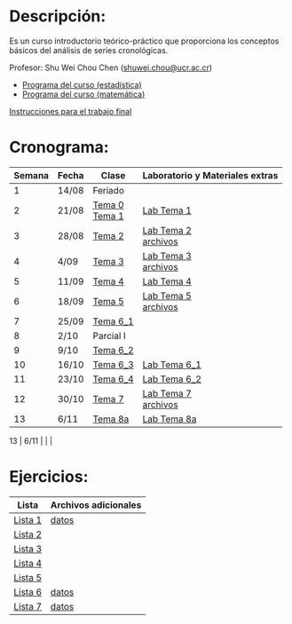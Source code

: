 # Descripción:

Es un curso introductorio teórico-práctico que proporciona los conceptos
básicos del análisis de series cronológicas.

Profesor: Shu Wei Chou Chen (<shuwei.chou@ucr.ac.cr>)

-   [Programa del curso
    (estadística)](https://shuwei325.github.io/SP1633-II23/Programa%20SP1633.pdf)
    <br>
-   [Programa del curso
    (matemática)](https://shuwei325.github.io/SP1633-II23/Programa%20PF1328.pdf)

[Instrucciones para el trabajo
final](https://shuwei325.github.io/SP1633-II23/instrucciones_trabajo.html)

# Cronograma:

| Semana | Fecha | Clase                                                                                                                                                      | Laboratorio y Materiales extras                                                                                   |
|------------|------|------|--------------------------------------------------|
| 1      | 14/08 | Feriado                                                                                                                                                    |                                                                                                                   |
| 2      | 21/08 | [Tema 0](https://shuwei325.github.io/SP1633-II23/Tema_0/presentacion.html) <br> [Tema 1](https://shuwei325.github.io/SP1633-II23/Tema_1/presentacion.html) | [Lab Tema 1](https://shuwei325.github.io/SP1633-II23/Tema_1/lab.html)                                             |
| 3      | 28/08 | [Tema 2](https://shuwei325.github.io/SP1633-II23/Tema_2/presentacion.html)                                                                                 | [Lab Tema 2](https://shuwei325.github.io/SP1633-II23/Tema_2/lab_Tema02.html) <br> [archivos](./Tema_2/Tema_2.zip) |
| 4      | 4/09  | [Tema 3](https://shuwei325.github.io/SP1633-II23/Tema_3/presentacion.html)                                                                                 | [Lab Tema 3](https://shuwei325.github.io/SP1633-II23/Tema_3/lab_Tema03.html) <br> [archivos](./Tema_3/Tema_3.zip) |
| 5      | 11/09 | [Tema 4](https://shuwei325.github.io/SP1633-II23/Tema_4/presentacion.html)                                                                                 | [Lab Tema 4](https://shuwei325.github.io/SP1633-II23/Tema_4/lab_Tema04.html)                                      |
| 6      | 18/09 | [Tema 5](https://shuwei325.github.io/SP1633-II23/Tema_5/presentacion.html)                                                                                 | [Lab Tema 5](https://shuwei325.github.io/SP1633-II23/Tema_5/lab_Tema05.html) <br> [archivos](./Tema_5/Tema_5.zip) |
| 7      | 25/09 | [Tema 6_1](https://shuwei325.github.io/SP1633-II23/Tema_6/presentacion1.html)                                                                              |                                                                                                                   |
| 8      | 2/10  | Parcial I                                                                                                                                                  |                                                                                                                   |
| 9      | 9/10  | [Tema 6_2](https://shuwei325.github.io/SP1633-II23/Tema_6/presentacion2.html)                                                                              |                                                                                                                   |
| 10     | 16/10 | [Tema 6_3](https://shuwei325.github.io/SP1633-II23/Tema_6/presentacion3.html)                                                                              | [Lab Tema 6_1](https://shuwei325.github.io/SP1633-II23/Tema_6/lab_Tema06_1.html)                                  |
| 11     | 23/10 | [Tema 6_4](https://shuwei325.github.io/SP1633-II23/Tema_6/presentacion4.html)                                                                              | [Lab Tema 6_2](https://shuwei325.github.io/SP1633-II23/Tema_6/lab_Tema06_2.html)                                  |
| 12     | 30/10 | [Tema 7](https://shuwei325.github.io/SP1633-II23/Tema_7/presentacion.html)                                                                                 | [Lab Tema 7](https://shuwei325.github.io/SP1633-II23/Tema_7/lab_Tema07.html) <br> [archivos](./Tema_7/Tema_7.zip) |
| 13     | 6/11  | [Tema 8a](https://shuwei325.github.io/SP1633-II23/Tema_8/presentacion.html)                                                                                | [Lab Tema 8a](https://shuwei325.github.io/SP1633-II23/Tema_7/lab_Tema08a.R)                                       |

13 \| 6/11 \| \| \| <!-- 14             | 13/11 |  |     | -->
<!-- 15             | 20/11 |  |     | -->
<!-- 16             | 27/11 |  |     | -->

# Ejercicios:

| Lista                  | Archivos adicionales          |
|------------------------|-------------------------------|
| [Lista 1](Lista_1.pdf) | [datos](Lista_1_archivos.zip) |
| [Lista 2](Lista_2.pdf) |                               |
| [Lista 3](Lista_3.pdf) |                               |
| [Lista 4](Lista_4.pdf) |                               |
| [Lista 5](Lista_5.pdf) |                               |
| [Lista 6](Lista_6.pdf) | [datos](Lista_6_archivos.zip) |
| [Lista 7](Lista_7.pdf) | [datos](Lista_7_archivos.zip) |
